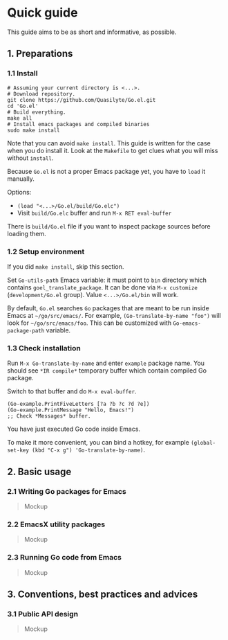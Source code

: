 # Quick guide

This guide aims to be as short and informative, as possible. 

## 1. Preparations

### 1.1 Install

```
# Assuming your current directory is <...>.
# Download repository.
git clone https://github.com/Quasilyte/Go.el.git
cd 'Go.el'
# Build everything.
make all
# Install emacs packages and compiled binaries
sudo make install
```

Note that you can avoid `make install`.
This guide is written for the case when you do install it.
Look at the `Makefile` to get clues what you will miss without `install`.

Because `Go.el` is not a proper Emacs package yet,
you have to `load` it manually. 

Options:
* `(load "<...>/Go.el/build/Go.elc")`
* Visit `build/Go.elc` buffer and run `M-x RET eval-buffer`

There is `build/Go.el` file if you want to inspect package sources
before loading them.

### 1.2 Setup environment

If you did `make install`, skip this section.

Set `Go-utils-path` Emacs variable: it must point to `bin`
directory which contains `goel_translate_package`.
It can be done via `M-x customize` (`development/Go.el` group).
Value `<...>/Go.el/bin` will work.

By default, `Go.el` searches `Go` packages that are meant to
be run inside Emacs at `~/go/src/emacs/`.
For example, `(Go-translate-by-name "foo")`
will look for `~/go/src/emacs/foo`.
This can be customized with `Go-emacs-package-path` variable.

### 1.3 Check installation

Run `M-x Go-translate-by-name` and enter `example` package name.
You should see `*IR compile*` temporary buffer which contain
compiled Go package. 

Switch to that buffer and do `M-x eval-buffer`.

```
(Go-example.PrintFiveLetters [?a ?b ?c ?d ?e])
(Go-example.PrintMessage "Hello, Emacs!") 
;; Check *Messages* buffer.
```

You have just executed Go code inside Emacs.

To make it more convenient, you can bind a hotkey,
for example `(global-set-key (kbd "C-x g") 'Go-translate-by-name)`.

## 2. Basic usage

### 2.1 Writing Go packages for Emacs

> Mockup

### 2.2 EmacsX utility packages

> Mockup

### 2.3 Running Go code from Emacs

> Mockup


## 3. Conventions, best practices and advices

### 3.1 Public API design

> Mockup
